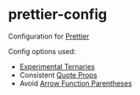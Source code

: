 # prettier-config

Configuration for [Prettier](https://prettier.io)

Config options used:

- [Experimental Ternaries](https://prettier.io/docs/options#experimental-ternaries)
- Consistent [Quote Props](https://prettier.io/docs/options#quote-props)
- Avoid [Arrow Function Parentheses](https://prettier.io/docs/options#arrow-function-parentheses)
